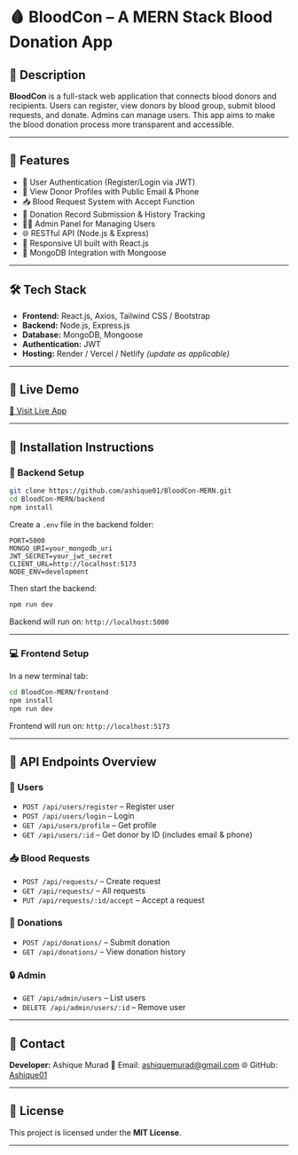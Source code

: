 # 🩸 BloodCon – A MERN Stack Blood Donation App

## 📖 Description

**BloodCon** is a full-stack web application that connects blood donors and recipients. Users can register, view donors by blood group, submit blood requests, and donate. Admins can manage users. This app aims to make the blood donation process more transparent and accessible.

---

## 🚀 Features

- 🔐 User Authentication (Register/Login via JWT)
- 👤 View Donor Profiles with Public Email & Phone
- 📥 Blood Request System with Accept Function
- 💉 Donation Record Submission & History Tracking
- 🧑‍💻 Admin Panel for Managing Users
- 🌐 RESTful API (Node.js & Express)
- 📱 Responsive UI built with React.js
- 💾 MongoDB Integration with Mongoose

---

## 🛠️ Tech Stack

- **Frontend:** React.js, Axios, Tailwind CSS / Bootstrap  
- **Backend:** Node.js, Express.js  
- **Database:** MongoDB, Mongoose  
- **Authentication:** JWT  
- **Hosting:** Render / Vercel / Netlify *(update as applicable)*

---

## 🔗 Live Demo

[🚀 Visit Live App](https://bdbloodbox.netlify.app/)  

---

## 📂 Installation Instructions

### 🔧 Backend Setup

```bash
git clone https://github.com/ashique01/BloodCon-MERN.git
cd BloodCon-MERN/backend
npm install
````

Create a `.env` file in the backend folder:

```env
PORT=5000
MONGO_URI=your_mongodb_uri
JWT_SECRET=your_jwt_secret
CLIENT_URL=http://localhost:5173
NODE_ENV=development
```

Then start the backend:

```bash
npm run dev
```

Backend will run on: `http://localhost:5000`

---

### 💻 Frontend Setup

In a new terminal tab:

```bash
cd BloodCon-MERN/frontend
npm install
npm run dev
```

Frontend will run on: `http://localhost:5173`

---

## 📡 API Endpoints Overview

### 👤 Users

* `POST /api/users/register` – Register user
* `POST /api/users/login` – Login
* `GET /api/users/profile` – Get profile
* `GET /api/users/:id` – Get donor by ID (includes email & phone)

### 📥 Blood Requests

* `POST /api/requests/` – Create request
* `GET /api/requests/` – All requests
* `PUT /api/requests/:id/accept` – Accept a request

### 💉 Donations

* `POST /api/donations/` – Submit donation
* `GET /api/donations/` – View donation history

### 🔒 Admin

* `GET /api/admin/users` – List users
* `DELETE /api/admin/users/:id` – Remove user

---

## 💬 Contact

**Developer:** Ashique Murad
📧 Email: [ashiquemurad@gmail.com](mailto:ashiquemurad@gmail.com)
🌐 GitHub: [Ashique01](https://github.com/ashique01)

---

## 📜 License

This project is licensed under the **MIT License**.

---

